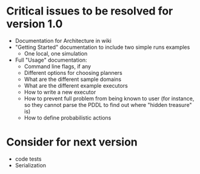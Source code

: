 
# Critical issues to be resolved for version 1.0

- Documentation for Architecture in wiki
- "Getting Started" documentation to include two simple runs examples
    - One local, one simulation
- Full "Usage" documentation:
    - Command line flags, if any
    - Different options for choosing planners
    - What are the different sample domains
    - What are the different example executors
    - How to write a new executor
    - How to prevent full problem from being known to user (for instance, so they cannot parse the PDDL to find out where "hidden treasure" is)
    - How to define probabilistic actions


# Consider for next version

- code tests
- Serialization


